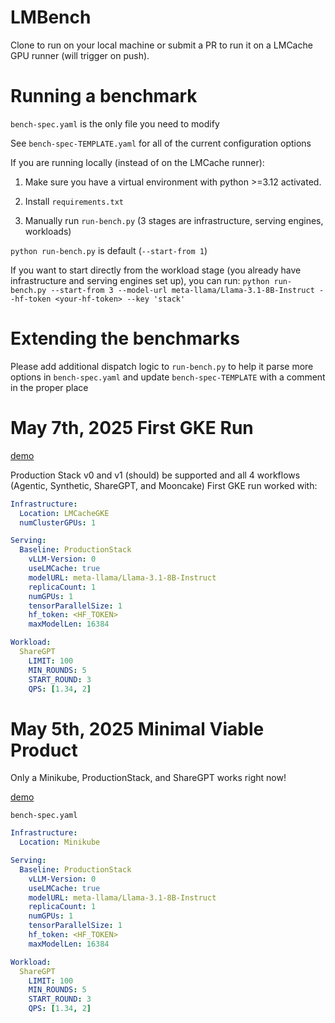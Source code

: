 # LMBench

Clone to run on your local machine or submit a PR to run it on a LMCache GPU runner (will trigger on push).

# Running a benchmark

`bench-spec.yaml` is the only file you need to modify

See `bench-spec-TEMPLATE.yaml` for all of the current configuration options

If you are running locally (instead of on the LMCache runner):

1. Make sure you have a virtual environment with python >=3.12 activated.

2. Install `requirements.txt`

3. Manually run `run-bench.py` (3 stages are infrastructure, serving engines, workloads)

`python run-bench.py` is default (`--start-from 1`)

If you want to start directly from the workload stage (you already have infrastructure and serving engines set up), you can run:
`python run-bench.py --start-from 3 --model-url meta-llama/Llama-3.1-8B-Instruct --hf-token <your-hf-token> --key 'stack'`

# Extending the benchmarks

Please add additional dispatch logic to `run-bench.py` to help it parse more options
in `bench-spec.yaml` and update `bench-spec-TEMPLATE` with a comment in the proper place

# May 7th, 2025 First GKE Run

[demo](https://www.youtube.com/watch?v=KRQbiKFtlqU)

Production Stack v0 and v1 (should) be supported and all 4 workflows (Agentic, Synthetic, ShareGPT, and Mooncake)
First GKE run worked with:

```yaml
Infrastructure:
  Location: LMCacheGKE
  numClusterGPUs: 1

Serving:
  Baseline: ProductionStack
    vLLM-Version: 0
    useLMCache: true
    modelURL: meta-llama/Llama-3.1-8B-Instruct
    replicaCount: 1
    numGPUs: 1
    tensorParallelSize: 1
    hf_token: <HF_TOKEN>
    maxModelLen: 16384

Workload:
  ShareGPT
    LIMIT: 100
    MIN_ROUNDS: 5
    START_ROUND: 3
    QPS: [1.34, 2]
```

# May 5th, 2025 Minimal Viable Product

Only a Minikube, ProductionStack, and ShareGPT works right now!

[demo](https://www.youtube.com/watch?v=z3aw-ubZWms)

`bench-spec.yaml`

```yaml
Infrastructure:
  Location: Minikube

Serving:
  Baseline: ProductionStack
    vLLM-Version: 0
    useLMCache: true
    modelURL: meta-llama/Llama-3.1-8B-Instruct
    replicaCount: 1
    numGPUs: 1
    tensorParallelSize: 1
    hf_token: <HF_TOKEN>
    maxModelLen: 16384

Workload:
  ShareGPT
    LIMIT: 100
    MIN_ROUNDS: 5
    START_ROUND: 3
    QPS: [1.34, 2]
```